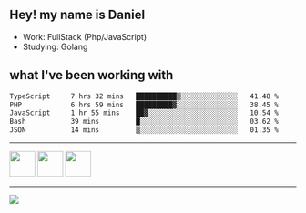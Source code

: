 ## Hey! my name is Daniel

- Work: FullStack (Php/JavaScript)
- Studying: Golang

## what I've been working with
<!--START_SECTION:waka-->

```txt
TypeScript     7 hrs 32 mins   ██████████▒░░░░░░░░░░░░░░   41.48 %
PHP            6 hrs 59 mins   █████████▓░░░░░░░░░░░░░░░   38.45 %
JavaScript     1 hr 55 mins    ██▓░░░░░░░░░░░░░░░░░░░░░░   10.54 %
Bash           39 mins         █░░░░░░░░░░░░░░░░░░░░░░░░   03.62 %
JSON           14 mins         ▒░░░░░░░░░░░░░░░░░░░░░░░░   01.35 %
```

<!--END_SECTION:waka-->
    

<hr>
<div>
    <img height="45" src="https://img.icons8.com/color/48/000000/nodejs.png"/>
    <img height="45" src="https://www.vectorlogo.zone/logos/golang/golang-ar21.svg">
    <img height="45" src="https://www.vectorlogo.zone/logos/nestjs/nestjs-icon.svg">
</div>
<hr>
<div>
    <a href="https://www.linkedin.com/in/daniel-lucas-bb7b82193/" target="_blank">
        <img src="https://img.shields.io/badge/LinkedIn-0077B5?style=for-the-badge&logo=linkedin&logoColor=white">
    </a>
</div>
